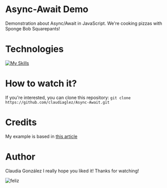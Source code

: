 # Async-Await Demo
Demonstration about Async/Await in JavaScript. We're cooking pizzas with Sponge Bob Squarepants!

# Technologies
[![My Skills](https://skillicons.dev/icons?i=html,css,js)](https://skillicons.dev)

# How to watch it?
If you're interested, you can clone this repository:
```git clone https://github.com/claudiaglez/Async-Await.git```

# Credits
My example is based in [this article](https://www.freecodecamp.org/news/async-await-javascript-tutorial-explained-by-making-pizza/)


# Author 
Claudia González
I really hope you liked it! Thanks for watching!

![feliz](https://github.com/claudiaglez/Async-Await/assets/149194695/4272ec11-1cbc-4f17-b6e6-2bbf0de1d752)
